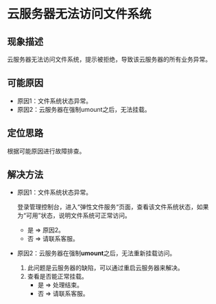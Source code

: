 # 云服务器无法访问文件系统<a name="ZH-CN_TOPIC_0037974658"></a>

## 现象描述<a name="section41158684111639"></a>

云服务器无法访问文件系统，提示被拒绝，导致该云服务器的所有业务异常。

## 可能原因<a name="section31326994111720"></a>

-   原因1：文件系统状态异常。
-   原因2：云服务器在强制umount之后，无法挂载。

## 定位思路<a name="section34776262111735"></a>

根据可能原因进行故障排查。

## 解决方法<a name="section28103453161025"></a>

-   原因1：文件系统状态异常。

    登录管理控制台，进入“弹性文件服务“页面，查看该文件系统状态，如果为“可用”状态，说明文件系统可正常访问。

    -   是 =\> 原因2。
    -   否 =\> 请联系客服。

-   原因2：云服务器在强制**umount**之后，无法重新挂载访问。
    1.  此问题是云服务器的缺陷，可以通过重启云服务器来解决。
    2.  查看是否能正常挂载。
        -   是 =\> 处理结束。
        -   否 =\> 请联系客服。




